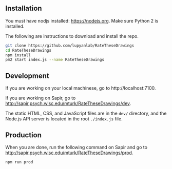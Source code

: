 ## Installation

You must have nodjs installed: https://nodejs.org. Make sure Python 2 is installed.

The following are instructions to download and install the repo.

```sh
git clone https://github.com/lupyanlab/RateTheseDrawings
cd RateTheseDrawings
npm install
pm2 start index.js --name RateTheseDrawings
```

## Development

If you are working on your local machinese, go to http://localhost:7100.

If you are working on Sapir, go to http://sapir.psych.wisc.edu/mturk/RateTheseDrawings/dev.

The static HTML, CSS, and JavaScript files are in the `dev/` directory, and the Node.js API server is located in the root `./index.js` file.

## Production

When you are done, run the following command on Sapir and go to http://sapir.psych.wisc.edu/mturk/RateTheseDrawings/prod.

```sh
npm run prod
```
